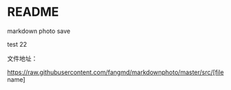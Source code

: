 # README

markdown photo save

test
22

文件地址：

https://raw.githubusercontent.com/fangmd/markdownphoto/master/src/[file name]